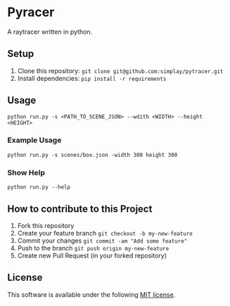 # Pyracer

A raytracer written in python.

## Setup

1. Clone this repository: `git clone git@github.com:simplay/pytracer.git`
2. Install dependencies: `pip install -r requirements`

## Usage

`python run.py -s <PATH_TO_SCENE_JSON> --wdith <WIDTH> --height <HEIGHT>`

### Example Usage

`python run.py -s scenes/box.json -width 300 height 300`

### Show Help

`python run.py --help`

## How to contribute to this Project

1. Fork this repository
2. Create your feature branch `git checkout -b my-new-feature`
3. Commit your changes `git commit -am "Add some feature"`
4. Push to the branch `git push origin my-new-feature`
5. Create new Pull Request (in your forked repository)

## License

This software is available under the following [MIT license](LICENSE).
